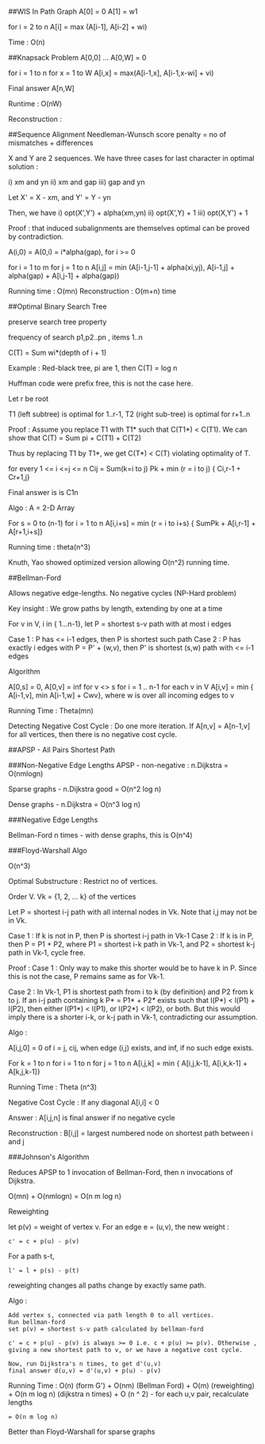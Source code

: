 ##WIS In Path Graph
A[0] = 0
A[1] = w1

for i = 2 to n
    A[i] = max (A[i-1], A[i-2] + wi)

Time : O(n)

##Knapsack Problem
A[0,0] ... A[0,W] = 0

for i = 1 to n
    for x = 1 to W
        A[i,x] = max(A[i-1,x], A[i-1,x-wi] + vi)

Final answer A[n,W]

Runtime : O(nW)

Reconstruction : 

##Sequence Alignment
Needleman-Wunsch score
penalty = no of mismatches + differences

X and Y are 2 sequences. We have three cases for last character in optimal solution :

i) xm and yn ii) xm and gap iii) gap and yn

Let X' = X - xm, and Y' = Y - yn

Then, we have 
i) opt(X',Y') + alpha(xm,yn) ii) opt(X',Y) + 1 iii) opt(X,Y') + 1

Proof : that induced subalignments are themselves optimal can be proved by contradiction.

A(i,0) = A(0,i) = i*alpha(gap), for i >= 0

for i = 1 to m
    for j = 1 to n
        A[i,j] = min (A[i-1,j-1] + alpha(xi,yj), A[i-1,j] + alpha(gap) + A[i,j-1] + alpha(gap))

Running time : O(mn)
Reconstruction : O(m+n) time

##Optimal Binary Search Tree

preserve search tree property

frequency of search p1,p2..pn , items 1..n

C(T) = Sum wi*(depth of i + 1)

Example : Red-black tree, pi are 1, then C(T) = log n

Huffman code were prefix free, this is not the case here.

Let r be root

T1 (left subtree) is optimal for 1..r-1, T2 (right sub-tree) is optimal for r+1..n

Proof : Assume you replace T1 with T1* such that C(T1*) < C(T1). We can show that 
C(T) = Sum pi + C(T1) + C(T2)

Thus by replacing T1 by T1*, we get C(T*) < C(T) violating optimality of T.

for every 1 <= i <=j <= n
    Cij = Sum(k=i to j) Pk  + min (r = i to j) { Ci,r-1 + Cr+1,j}

Final answer is is C1n

Algo :
A = 2-D Array

For s = 0 to (n-1)
    for i = 1 to n
        A[i,i+s] = min (r = i to i+s) { SumPk + A[i,r-1] + A[r+1,i+s]}

Running time : theta(n^3)

Knuth, Yao showed optimized version allowing O(n^2) running time.

##Bellman-Ford

Allows negative edge-lengths. No negative cycles (NP-Hard problem)

Key insight : We grow paths by length, extending by one at a time

For v in V, i in { 1...n-1}, let
    P = shortest s-v path with at most i edges

Case 1 : P has <= i-1 edges, then P is shortest such path
Case 2 : P has exactly i edges with P = P' + (w,v), then P' is shortest (s,w) path with <= i-1 edges

Algorithm

A[0,s] = 0, A[0,v] = inf for v <> s
for i = 1 .. n-1
    for each v in V
        A[i,v] = min { A[i-1,v], min A[i-1,w] + Cwv}, where w is over all incoming edges to v

Running Time : Theta(mn)

Detecting Negative Cost Cycle : Do one more iteration. If A[n,v] = A[n-1,v] for all vertices, then there is no negative cost cycle.

##APSP - All Pairs Shortest Path

###Non-Negative Edge Lengths
APSP - non-negative : n.Dijkstra = O(nmlogn) 

Sparse graphs - n.Dijkstra good = O(n^2 log n)

Dense graphs - n.Dijkstra = O(n^3 log n)

###Negative Edge Lengths

Bellman-Ford n times - with dense graphs, this is O(n^4)

###Floyd-Warshall Algo

O(n^3)

Optimal Substructure : Restrict no of vertices. 

Order V. Vk = {1, 2, ... k} of the vertices

Let P = shortest i-j path with all internal nodes in Vk. Note that i,j may not be in Vk.

Case 1 : If k is not in P, then P is shortest i-j path in Vk-1
Case 2 : If k is in P, then P = P1 + P2, where P1 = shortest i-k path in Vk-1, and P2 = shortest k-j path in Vk-1, cycle free.

Proof : 
Case 1 : Only way to make this shorter would be to have k in P. Since this is not the case, P remains same as for Vk-1.

Case 2 : In Vk-1, P1 is shortest path from i to k (by definition) and P2 from k to j. If an i-j path containing k P* = P1* + P2* exists such that l(P*) < l(P1) + l(P2), then either l(P1*) < l(P1), or l(P2*) < l(P2), or both. But this would imply there is a shorter i-k, or k-j path in Vk-1, contradicting our assumption.

Algo :

A[i,j,0] = 0 of i = j, cij, when edge (i,j) exists, and inf, if no such edge exists.

For k = 1 to n
    for i = 1 to n
        for j = 1 to n
            A[i,j,k] = min { A[i,j,k-1], A[i,k,k-1] + A[k,j,k-1]}

Running Time : Theta (n^3)

Negative Cost Cycle : If any diagonal A[i,i] < 0

Answer : A[i,j,n] is final answer if no negative cycle

Reconstruction : B[i,j] = largest numbered node on shortest path between i and j

###Johnson's Algorithm

Reduces APSP to 1 invocation of Bellman-Ford, then n invocations of Dijkstra.

O(mn) + O(nmlogn) = O(n m log n)

Reweighting 

let p(v) = weight of vertex v. For an edge e = (u,v), the new weight :

    c' = c + p(u) - p(v)

For a path s-t,

    l' = l + p(s) - p(t)

reweighting changes all paths change by exactly same path.

Algo :

    Add vertex s, connected via path length 0 to all vertices.
    Run bellman-ford
    set p(v) = shortest s-v path calculated by bellman-ford

    c' = c + p(u) - p(v) is always >= 0 i.e. c + p(u) >= p(v). Otherwise , giving a new shortest path to v, or we have a negative cost cycle.

    Now, run Dijkstra's n times, to get d'(u,v)
    final answer d(u,v) = d'(u,v) + p(u) - p(v)

Running Time :
    O(n) (form G') +
    O(nm) (Bellman Ford) +
    O(m) (reweighting) +
    O(n m log n) (dijkstra n times) + 
    O (n ^ 2) - for each u,v pair, recalculate lengths

    = O(n m log n)

Better than Floyd-Warshall for sparse graphs
